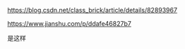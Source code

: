 





https://blog.csdn.net/class_brick/article/details/82893967

https://www.jianshu.com/p/ddafe46827b7





是这样